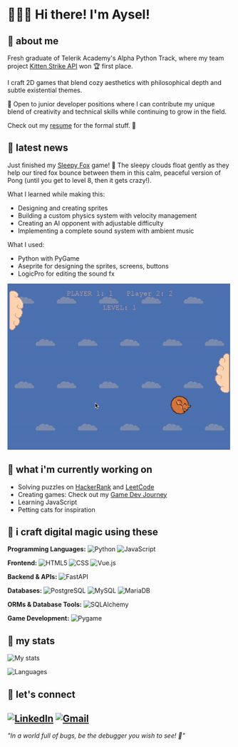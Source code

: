 # 👩🏻‍💻 Hi there! I'm Aysel!

## 🐾 about me
Fresh graduate of Telerik Academy's Alpha Python Track, where my team project [Kitten Strike API](https://github.com/Alpha63-Match-Score/Match_Score) won 🏆 first place.

I craft 2D games that blend cozy aesthetics with philosophical depth and subtle existential themes.

🚀 Open to junior developer positions where I can contribute my unique blend of creativity and technical skills while continuing to grow in the field.

Check out my [resume](https://github.com/aysieelf/aysieelf/blob/main/AyselKaradayiResume.pdf) for the formal stuff. 📝

## 🐾 latest news
Just finished my [Sleepy Fox](https://github.com/aysieelf/Sleepy-Fox) game! 🦊 The sleepy clouds float gently as they help our tired fox bounce between them in this calm, peaceful version of Pong (until you get to level 8, then it gets crazy!).

What I learned while making this: 
- Designing and creating sprites
- Building a custom physics system with velocity management 
- Creating an AI opponent with adjustable difficulty 
- Implementing a complete sound system with ambient music 

What I used:
- Python with PyGame
- Aseprite for designing the sprites, screens, buttons
- LogicPro for editing the sound fx

<img src="gameplay.gif" width="500" height="372" alt="Demo">

## 🐾 what i'm currently working on
- Solving puzzles on [HackerRank](https://github.com/aysieelf/HackerRank-Solutions) and [LeetCode](https://github.com/aysieelf/LeetCode-Solutions)
- Creating games: Check out my [Game Dev Journey](https://github.com/aysieelf/Game-Dev-Journey)
- Learning JavaScript
- Petting cats for inspiration

## 🌈 i craft digital magic using these
**Programming Languages:**
![Python](https://img.shields.io/badge/Python-3776AB?style=for-the-badge&logo=python&logoColor=white)
![JavaScript](https://img.shields.io/badge/JavaScript-F7DF1E?style=for-the-badge&logo=javascript&logoColor=black)

**Frontend:**
![HTML5](https://img.shields.io/badge/HTML5-E34F26?style=for-the-badge&logo=html5&logoColor=white)
![CSS](https://img.shields.io/badge/CSS-1572B6?style=for-the-badge&logo=css3&logoColor=white)
![Vue.js](https://img.shields.io/badge/Vue.js-4FC08D?style=for-the-badge&logo=vue.js&logoColor=white)

**Backend & APIs:**
![FastAPI](https://img.shields.io/badge/FastAPI-009688?style=for-the-badge&logo=fastapi&logoColor=white)

**Databases:**
![PostgreSQL](https://img.shields.io/badge/PostgreSQL-316192?style=for-the-badge&logo=postgresql&logoColor=white)
![MySQL](https://img.shields.io/badge/MySQL-4479A1?style=for-the-badge&logo=mysql&logoColor=white)
![MariaDB](https://img.shields.io/badge/MariaDB-003545?style=for-the-badge&logo=mariadb&logoColor=white)

**ORMs & Database Tools:**
![SQLAlchemy](https://img.shields.io/badge/SQLAlchemy-D71F00?style=for-the-badge&logo=sqlalchemy&logoColor=white)

**Game Development:**
![Pygame](https://img.shields.io/badge/Pygame-2C2D72?style=for-the-badge&logo=python&logoColor=white)

## 🐾 my stats

![My stats](https://streak-stats.vercel.app/?user=aysieelf&theme=radical)

![Languages](https://github-readme-stats.vercel.app/api/top-langs/?username=aysieelf&layout=compact&theme=radical&count_private=true&include_all_commits=true&cache_seconds=1800)

## 🐾 let's connect

[![LinkedIn](https://img.shields.io/badge/linkedin-%230077B5.svg?style=for-the-badge&logo=linkedin&logoColor=white)](https://www.linkedin.com/in/aysieelf/)
[![Gmail](https://img.shields.io/badge/Gmail-D14836?style=for-the-badge&logo=gmail&logoColor=white)](mailto:aysie.elf@gmail.com)
---
*"In a world full of bugs, be the debugger you wish to see! 🐝"*
